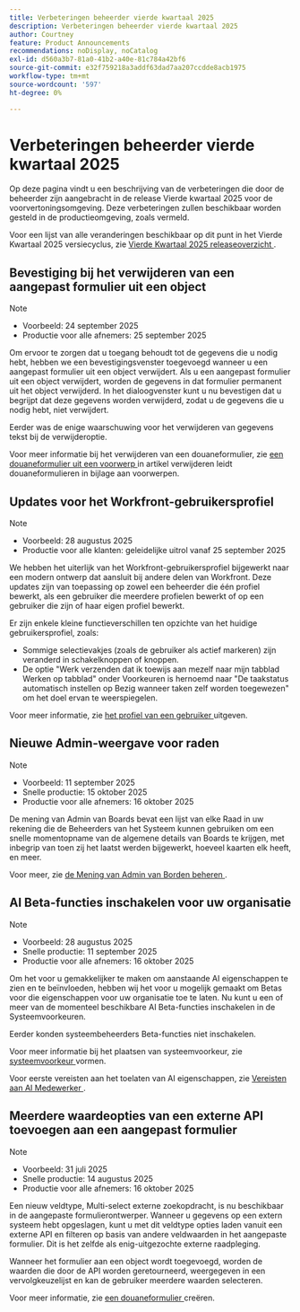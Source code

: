 ```yaml
---
title: Verbeteringen beheerder vierde kwartaal 2025
description: Verbeteringen beheerder vierde kwartaal 2025
author: Courtney
feature: Product Announcements
recommendations: noDisplay, noCatalog
exl-id: d560a3b7-81a0-41b2-a40e-81c784a42bf6
source-git-commit: e32f759218a3addf63dad7aa207ccdde8acb1975
workflow-type: tm+mt
source-wordcount: '597'
ht-degree: 0%

---
```


# Verbeteringen beheerder vierde kwartaal 2025

Op deze pagina vindt u een beschrijving van de verbeteringen die door de beheerder zijn aangebracht in de release Vierde kwartaal 2025 voor de voorvertoningsomgeving. Deze verbeteringen zullen beschikbaar worden gesteld in de productieomgeving, zoals vermeld.

Voor een lijst van alle veranderingen beschikbaar op dit punt in het Vierde Kwartaal 2025 versiecyclus, zie [ Vierde Kwartaal 2025 releaseoverzicht ](/help/quicksilver/product-announcements/product-releases/25-q4-release-activity/25-q4-release-overview.md).

## Bevestiging bij het verwijderen van een aangepast formulier uit een object

>[!NOTE]
>
>* Voorbeeld: 24 september 2025
>* Productie voor alle afnemers: 25 september 2025

Om ervoor te zorgen dat u toegang behoudt tot de gegevens die u nodig hebt, hebben we een bevestigingsvenster toegevoegd wanneer u een aangepast formulier uit een object verwijdert. Als u een aangepast formulier uit een object verwijdert, worden de gegevens in dat formulier permanent uit het object verwijderd. In het dialoogvenster kunt u nu bevestigen dat u begrijpt dat deze gegevens worden verwijderd, zodat u de gegevens die u nodig hebt, niet verwijdert.

Eerder was de enige waarschuwing voor het verwijderen van gegevens tekst bij de verwijderoptie.

Voor meer informatie bij het verwijderen van een douaneformulier, zie [ een douaneformulier uit een voorwerp ](/help/quicksilver/workfront-basics/work-with-custom-forms/manage-custom-forms-attached-to-objects.md#remove-a-custom-form-from-an-object) in artikel verwijderen leidt douaneformulieren in bijlage aan voorwerpen.

## Updates voor het Workfront-gebruikersprofiel

>[!NOTE]
>
>* Voorbeeld: 28 augustus 2025
>* Productie voor alle klanten: geleidelijke uitrol vanaf 25 september 2025

We hebben het uiterlijk van het Workfront-gebruikersprofiel bijgewerkt naar een modern ontwerp dat aansluit bij andere delen van Workfront. Deze updates zijn van toepassing op zowel een beheerder die één profiel bewerkt, als een gebruiker die meerdere profielen bewerkt of op een gebruiker die zijn of haar eigen profiel bewerkt.

Er zijn enkele kleine functieverschillen ten opzichte van het huidige gebruikersprofiel, zoals:

* Sommige selectievakjes (zoals de gebruiker als actief markeren) zijn veranderd in schakelknoppen of knoppen.
* De optie &quot;Werk verzenden dat ik toewijs aan mezelf naar mijn tabblad Werken op tabblad&quot; onder Voorkeuren is hernoemd naar &quot;De taakstatus automatisch instellen op Bezig wanneer taken zelf worden toegewezen&quot; om het doel ervan te weerspiegelen.

Voor meer informatie, zie [ het profiel van een gebruiker ](/help/quicksilver/administration-and-setup/add-users/create-and-manage-users/edit-a-users-profile.md) uitgeven.

## Nieuwe Admin-weergave voor raden

>[!NOTE]
>
>* Voorbeeld: 11 september 2025
>* Snelle productie: 15 oktober 2025
>* Productie voor alle afnemers: 16 oktober 2025

De mening van Admin van Boards bevat een lijst van elke Raad in uw rekening die de Beheerders van het Systeem kunnen gebruiken om een snelle momentopname van de algemene details van Boards te krijgen, met inbegrip van toen zij het laatst werden bijgewerkt, hoeveel kaarten elk heeft, en meer.

Voor meer, zie [ de Mening van Admin van Borden beheren ](/help/quicksilver/agile/get-started-with-boards/manage-boards-admin-view.md).

## AI Beta-functies inschakelen voor uw organisatie

>[!NOTE]
>
>* Voorbeeld: 28 augustus 2025
>* Snelle productie: 11 september 2025
>* Productie voor alle afnemers: 16 oktober 2025

Om het voor u gemakkelijker te maken om aanstaande AI eigenschappen te zien en te beïnvloeden, hebben wij het voor u mogelijk gemaakt om Betas voor die eigenschappen voor uw organisatie toe te laten. Nu kunt u een of meer van de momenteel beschikbare AI Beta-functies inschakelen in de Systeemvoorkeuren.

Eerder konden systeembeheerders Beta-functies niet inschakelen.

Voor meer informatie bij het plaatsen van systeemvoorkeur, zie [ systeemvoorkeur ](/help/quicksilver/administration-and-setup/manage-workfront/security/configure-security-preferences.md) vormen.

Voor eerste vereisten aan het toelaten van AI eigenschappen, zie [ Vereisten aan AI Medewerker ](/help/quicksilver/workfront-basics/ai-assistant/ai-assistant-overview.md#prerequisites-to-ai-assistant).



## Meerdere waardeopties van een externe API toevoegen aan een aangepast formulier

>[!NOTE]
>
>* Voorbeeld: 31 juli 2025
>* Snelle productie: 14 augustus 2025
>* Productie voor alle afnemers: 16 oktober 2025

Een nieuw veldtype, Multi-select externe zoekopdracht, is nu beschikbaar in de aangepaste formulierontwerper. Wanneer u gegevens op een extern systeem hebt opgeslagen, kunt u met dit veldtype opties laden vanuit een externe API en filteren op basis van andere veldwaarden in het aangepaste formulier. Dit is het zelfde als enig-uitgezochte externe raadpleging.

Wanneer het formulier aan een object wordt toegevoegd, worden de waarden die door de API worden geretourneerd, weergegeven in een vervolgkeuzelijst en kan de gebruiker meerdere waarden selecteren.

Voor meer informatie, zie [ een douaneformulier ](/help/quicksilver/administration-and-setup/customize-workfront/create-manage-custom-forms/form-designer/design-a-form/design-a-form.md) creëren.
